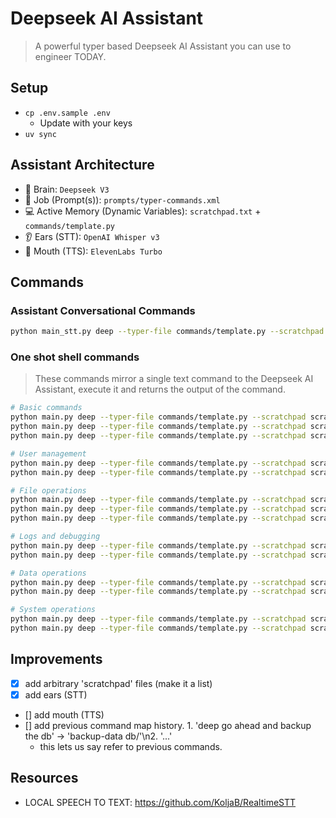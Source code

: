# Deepseek AI Assistant
> A powerful typer based Deepseek AI Assistant you can use to engineer TODAY.

## Setup
- `cp .env.sample .env`
  - Update with your keys
- `uv sync`


## Assistant Architecture
- 🧠 Brain: `Deepseek V3`
- 📝 Job (Prompt(s)): `prompts/typer-commands.xml`
- 💻 Active Memory (Dynamic Variables): `scratchpad.txt` + `commands/template.py`
- 👂 Ears (STT): `OpenAI Whisper v3` 
- 🎤 Mouth (TTS): `ElevenLabs Turbo`


## Commands

### Assistant Conversational Commands

```bash
python main_stt.py deep --typer-file commands/template.py --scratchpad scratchpad.txt
```

### One shot shell commands
> These commands mirror a single text command to the Deepseek AI Assistant, execute it and returns the output of the command.

```bash
# Basic commands
python main.py deep --typer-file commands/template.py --scratchpad scratchpad.txt --prompt "Ping the server"
python main.py deep --typer-file commands/template.py --scratchpad scratchpad.txt --prompt "Ping the server be sure to wait"
python main.py deep --typer-file commands/template.py --scratchpad scratchpad.txt --prompt "show config verbose"

# User management
python main.py deep --typer-file commands/template.py --scratchpad scratchpad.txt --prompt "new user for tim role is admin"
python main.py deep --typer-file commands/template.py --scratchpad scratchpad.txt --prompt "delete user 12345 --confirm"

# File operations
python main.py deep --typer-file commands/template.py --scratchpad scratchpad.txt --prompt "backup data from db/ dir"
python main.py deep --typer-file commands/template.py --scratchpad scratchpad.txt --prompt "download file from http://test.com output to sessions dir retry 8 times"
python main.py deep --typer-file commands/template.py --scratchpad scratchpad.txt --prompt "upload changes to our source_dir"

# Logs and debugging
python main.py deep --typer-file commands/template.py --scratchpad scratchpad.txt --prompt "search logs for 'focus cat off re john' case sensitive"
python main.py deep --typer-file commands/template.py --scratchpad scratchpad.txt --prompt "summarize logs from /var/logs lines=500"

# Data operations
python main.py deep --typer-file commands/template.py --scratchpad scratchpad.txt --prompt "filter records from users.csv query='active=true' limit=100"
python main.py deep --typer-file commands/template.py --scratchpad scratchpad.txt --prompt "transform data input.csv format=json columns=name,email"

# System operations
python main.py deep --typer-file commands/template.py --scratchpad scratchpad.txt --prompt "health check auth_service timeout=60 alert"
python main.py deep --typer-file commands/template.py --scratchpad scratchpad.txt --prompt "sync remotes production --force"
```



## Improvements
- [x] add arbitrary 'scratchpad' files (make it a list)
- [x] add ears (STT)
- [] add mouth (TTS)
- [] add previous command map history. 1. 'deep go ahead and backup the db' -> 'backup-data db/'\n2. '...'
  - this lets us say refer to previous commands.

## Resources
- LOCAL SPEECH TO TEXT: https://github.com/KoljaB/RealtimeSTT